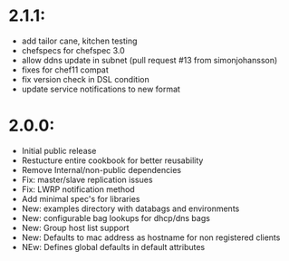 # 2.1.1:
* add tailor cane, kitchen testing
* chefspecs for chefspec 3.0 
* allow ddns update in subnet  (pull request #13 from simonjohansson)
* fixes for chef11 compat
* fix version check in DSL condition
* update service notifications to new format

# 2.0.0:

* Initial public release
* Restucture entire cookbook for better reusability
* Remove Internal/non-public dependencies  
* Fix: master/slave replication issues
* Fix: LWRP notification method
* Add minimal spec's for libraries
* New: examples directory with databags and environments
* New: configurable bag lookups for dhcp/dns bags
* New: Group host list support
* New: Defaults to mac address as hostname for non registered clients
* NEw: Defines global defaults in default attributes
